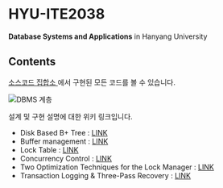 
<h1>HYU-ITE2038</h1>
<strong>Database Systems and Applications</strong> in Hanyang University

<h2>Contents</h2>
<a href = "https://github.com/byeongjaeSon/DBMS-project/tree/main/project6/db_project/db"> 소스코드 집합소 </a> 에서 구현된 모든 코드를 볼 수 있습니다.
<br/>

![DBMS 계층](https://user-images.githubusercontent.com/80969604/160055854-32b3dadf-b681-4572-bf12-159e00b5accf.jpg)


설계 및 구현 설명에 대한 위키 링크입니다.
<ul>
  <li>Disk Based B+ Tree : <a href = "https://github.com/Son-Byeongjae/DBMS-project/wiki/project2-:-Disk-Based-B--Tree" >LINK</a></li> 
  <li>Buffer management : <a href = "https://github.com/Son-Byeongjae/DBMS-project/wiki/project3-:-Buffer-Manager" >LINK</a></li>
  <li>Lock Table : <a href = "https://github.com/Son-Byeongjae/DBMS-project/wiki/project4-:-Lock-Table" >LINK</a></li>
  <li>Concurrency Control : <a href = "https://github.com/Son-Byeongjae/DBMS-project/wiki/project5-milestone1-:-Concurrency-Control-Lock-Manager" >LINK</a></li>
  <li>Two Optimization Techniques for the Lock Manager : <a href = "https://github.com/Son-Byeongjae/DBMS-project/wiki/project5-milestone2-:-Two-Optimization-Techniques-for-the-Lock-Manager" >LINK</a></li>
  <li>Transaction Logging & Three-Pass Recovery : <a href = "https://github.com/Son-Byeongjae/DBMS-project/wiki/Project6-:-Transaction-Logging-&-Three-Pass-Recovery" >LINK</a></li>
